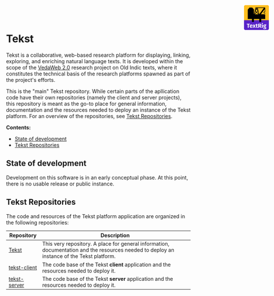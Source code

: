 <img width="72" height="72" align="right" style="position: absolute;  top: 0; right: 0; padding: 12px;" src="resources/logo.png" alt="Tekst logo"/>

# Tekst <!-- omit in toc -->

Tekst is a collaborative, web-based research platform for displaying, linking, exploring, and enriching natural language texts. It is developed within the scope of the [VedaWeb 2.0](https://vedaweb.uni-koeln.de/) research project on Old Indic texts, where it constitutes the technical basis of the research platforms spawned as part of the project's efforts.

This is the "main" Tekst repository. While certain parts of the apllication code have their own repositories (namely the client and server projects), this repository is meant as the go-to place for general information, documentation and the resources needed to deploy an instance of the Tekst platform. For an overview of the repositories, see [Tekst Repositories](#tekst-repositories).


**Contents:**

- [State of development](#state-of-development)
- [Tekst Repositories](#tekst-repositories)


## State of development

Development on this software is in an early conceptual phase. At this point, there is no usable release or public instance.


## Tekst Repositories

The code and resources of the Tekst platform application are organized in the following repositories:

| Repository | Description |
| --- | --- |
| [Tekst](https://github.com/VedaWebProject/tekst) | This very repository. A place for general information, documentation and the resources needed to deploy an instance of the Tekst platform. |
| [tekst-client](https://github.com/VedaWebProject/tekst-client) | The code base of the Tekst **client** application and the resources needed to deploy it. |
| [tekst-server](https://github.com/VedaWebProject/tekst-server) | The code base of the Tekst **server** application and the resources needed to deploy it. |
